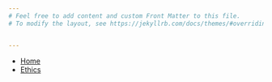 ```yaml
---
# Feel free to add content and custom Front Matter to this file.
# To modify the layout, see https://jekyllrb.com/docs/themes/#overriding-theme-defaults


---
```



<nav>
    <ul>
        <li><a href="/">Home</a></li>
        <li><a href="/ethics">Ethics</a></li>
        <!-- Add other menu items here -->
    </ul>
</nav>
